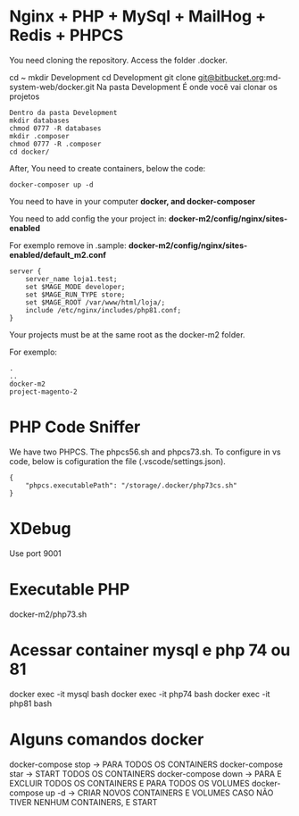 # Nginx + PHP + MySql + MailHog + Redis + PHPCS
You need cloning the repository.
Access the folder .docker.

cd ~
mkdir Development
cd Development
git clone git@bitbucket.org:md-system-web/docker.git
Na pasta Development
É onde você vai clonar os projetos


```
Dentro da pasta Development
mkdir databases
chmod 0777 -R databases
mkdir .composer
chmod 0777 -R .composer
cd docker/
```

After, You need to create containers, below the code:
```
docker-composer up -d
```

You need to have in your computer **docker, and docker-composer**

You need to add config the your project in: **docker-m2/config/nginx/sites-enabled**

For exemplo remove in .sample: **docker-m2/config/nginx/sites-enabled/default_m2.conf**
```
server {
    server_name loja1.test;
    set $MAGE_MODE developer;
    set $MAGE_RUN_TYPE store;
    set $MAGE_ROOT /var/www/html/loja/;
    include /etc/nginx/includes/php81.conf;
}
```

Your projects must be at the same root as the docker-m2 folder.

For exemplo:
```
.
..
docker-m2
project-magento-2
```

# PHP Code Sniffer
We have two PHPCS. The phpcs56.sh and phpcs73.sh. To configure in vs code, below is cofiguration the file (.vscode/settings.json).

```
{
    "phpcs.executablePath": "/storage/.docker/php73cs.sh"
}
```

# XDebug
Use port 9001

# Executable PHP
docker-m2/php73.sh

# Acessar container mysql e php 74 ou 81
docker exec -it mysql bash
docker exec -it php74 bash
docker exec -it php81 bash

# Alguns comandos docker
docker-compose stop -> PARA TODOS OS CONTAINERS
docker-compose star -> START TODOS OS CONTAINERS
docker-compose down -> PARA E EXCLUIR TODOS OS CONTAINERS E PARA TODOS OS VOLUMES
docker-compose up -d -> CRIAR NOVOS CONTAINERS E VOLUMES CASO NÃO TIVER NENHUM CONTAINERS, E START